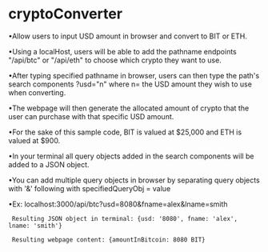 # cryptoConverter

•Allow users to input USD amount in browser and convert to BIT or ETH.


•Using a localHost, users will be able to add the pathname endpoints "/api/btc" or "/api/eth" to choose which crypto they want to use.


•After typing specified pathname in browser, users can then type the path's search components ?usd="n" where n= the USD amount they wish to use when converting.


•The webpage will then generate the allocated amount of crypto that the user can purchase with that specific USD amount.


•For the sake of this sample code, BIT is valued at $25,000 and ETH is valued at $900.


•In your terminal all query objects added in the search components will be added to a JSON object. 


•You can add multiple query objects in browser by separating query objects with '&' following with  specifiedQueryObj = value


•Ex: localhost:3000/api/btc?usd=8080&fname=alex&lname=smith

     Resulting JSON object in terminal: {usd: '8080', fname: 'alex', lname: 'smith'}
		 
     Resulting webpage content: {amountInBitcoin: 8080 BIT}
